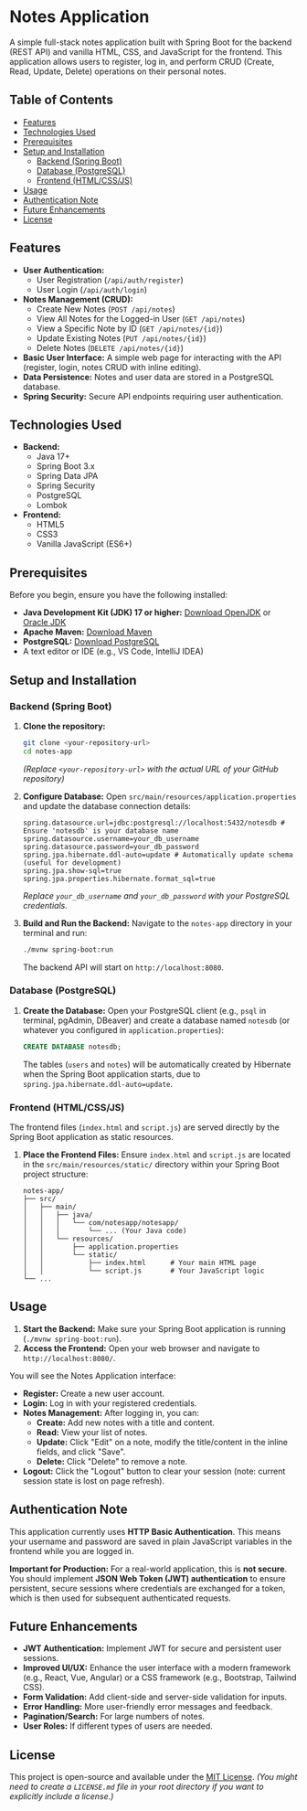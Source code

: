 # Notes Application

A simple full-stack notes application built with Spring Boot for the backend (REST API) and vanilla HTML, CSS, and JavaScript for the frontend. This application allows users to register, log in, and perform CRUD (Create, Read, Update, Delete) operations on their personal notes.

## Table of Contents

-   [Features](#features)
-   [Technologies Used](#technologies-used)
-   [Prerequisites](#prerequisites)
-   [Setup and Installation](#setup-and-installation)
    -   [Backend (Spring Boot)](#backend-spring-boot)
    -   [Database (PostgreSQL)](#database-postgresql)
    -   [Frontend (HTML/CSS/JS)](#frontend-htmlcssjs)
-   [Usage](#usage)
-   [Authentication Note](#authentication-note)
-   [Future Enhancements](#future-enhancements)
-   [License](#license)

## Features

* **User Authentication:**
    * User Registration (`/api/auth/register`)
    * User Login (`/api/auth/login`)
* **Notes Management (CRUD):**
    * Create New Notes (`POST /api/notes`)
    * View All Notes for the Logged-in User (`GET /api/notes`)
    * View a Specific Note by ID (`GET /api/notes/{id}`)
    * Update Existing Notes (`PUT /api/notes/{id}`)
    * Delete Notes (`DELETE /api/notes/{id}`)
* **Basic User Interface:** A simple web page for interacting with the API (register, login, notes CRUD with inline editing).
* **Data Persistence:** Notes and user data are stored in a PostgreSQL database.
* **Spring Security:** Secure API endpoints requiring user authentication.

## Technologies Used

* **Backend:**
    * Java 17+
    * Spring Boot 3.x
    * Spring Data JPA
    * Spring Security
    * PostgreSQL
    * Lombok
* **Frontend:**
    * HTML5
    * CSS3
    * Vanilla JavaScript (ES6+)

## Prerequisites

Before you begin, ensure you have the following installed:

* **Java Development Kit (JDK) 17 or higher:**
    [Download OpenJDK](https://openjdk.java.net/install/index.html) or [Oracle JDK](https://www.oracle.com/java/technologies/downloads/)
* **Apache Maven:**
    [Download Maven](https://maven.apache.org/download.cgi)
* **PostgreSQL:**
    [Download PostgreSQL](https://www.postgresql.org/download/)
* A text editor or IDE (e.g., VS Code, IntelliJ IDEA)

## Setup and Installation

### Backend (Spring Boot)

1.  **Clone the repository:**
    ```bash
    git clone <your-repository-url>
    cd notes-app
    ```
    *(Replace `<your-repository-url>` with the actual URL of your GitHub repository)*

2.  **Configure Database:**
    Open `src/main/resources/application.properties` and update the database connection details:

    ```properties
    spring.datasource.url=jdbc:postgresql://localhost:5432/notesdb # Ensure 'notesdb' is your database name
    spring.datasource.username=your_db_username
    spring.datasource.password=your_db_password
    spring.jpa.hibernate.ddl-auto=update # Automatically update schema (useful for development)
    spring.jpa.show-sql=true
    spring.jpa.properties.hibernate.format_sql=true
    ```
    *Replace `your_db_username` and `your_db_password` with your PostgreSQL credentials.*

3.  **Build and Run the Backend:**
    Navigate to the `notes-app` directory in your terminal and run:
    ```bash
    ./mvnw spring-boot:run
    ```
    The backend API will start on `http://localhost:8080`.

### Database (PostgreSQL)

1.  **Create the Database:**
    Open your PostgreSQL client (e.g., `psql` in terminal, pgAdmin, DBeaver) and create a database named `notesdb` (or whatever you configured in `application.properties`):
    ```sql
    CREATE DATABASE notesdb;
    ```
    The tables (`users` and `notes`) will be automatically created by Hibernate when the Spring Boot application starts, due to `spring.jpa.hibernate.ddl-auto=update`.

### Frontend (HTML/CSS/JS)

The frontend files (`index.html` and `script.js`) are served directly by the Spring Boot application as static resources.

1.  **Place the Frontend Files:**
    Ensure `index.html` and `script.js` are located in the `src/main/resources/static/` directory within your Spring Boot project structure:

    ```
    notes-app/
    ├── src/
    │   ├── main/
    │   │   ├── java/
    │   │   │   └── com/notesapp/notesapp/
    │   │   │       └── ... (Your Java code)
    │   │   └── resources/
    │   │       ├── application.properties
    │   │       └── static/
    │   │           ├── index.html      # Your main HTML page
    │   │           └── script.js       # Your JavaScript logic
    └── ...
    ```

## Usage

1.  **Start the Backend:** Make sure your Spring Boot application is running (`./mvnw spring-boot:run`).
2.  **Access the Frontend:** Open your web browser and navigate to `http://localhost:8080/`.

You will see the Notes Application interface:

* **Register:** Create a new user account.
* **Login:** Log in with your registered credentials.
* **Notes Management:** After logging in, you can:
    * **Create:** Add new notes with a title and content.
    * **Read:** View your list of notes.
    * **Update:** Click "Edit" on a note, modify the title/content in the inline fields, and click "Save".
    * **Delete:** Click "Delete" to remove a note.
* **Logout:** Click the "Logout" button to clear your session (note: current session state is lost on page refresh).

## Authentication Note

This application currently uses **HTTP Basic Authentication**. This means your username and password are saved in plain JavaScript variables in the frontend while you are logged in.

**Important for Production:** For a real-world application, this is **not secure**. You should implement **JSON Web Token (JWT) authentication** to ensure persistent, secure sessions where credentials are exchanged for a token, which is then used for subsequent authenticated requests.

## Future Enhancements

* **JWT Authentication:** Implement JWT for secure and persistent user sessions.
* **Improved UI/UX:** Enhance the user interface with a modern framework (e.g., React, Vue, Angular) or a CSS framework (e.g., Bootstrap, Tailwind CSS).
* **Form Validation:** Add client-side and server-side validation for inputs.
* **Error Handling:** More user-friendly error messages and feedback.
* **Pagination/Search:** For large numbers of notes.
* **User Roles:** If different types of users are needed.

## License

This project is open-source and available under the [MIT License](LICENSE.md).
*(You might need to create a `LICENSE.md` file in your root directory if you want to explicitly include a license.)*
